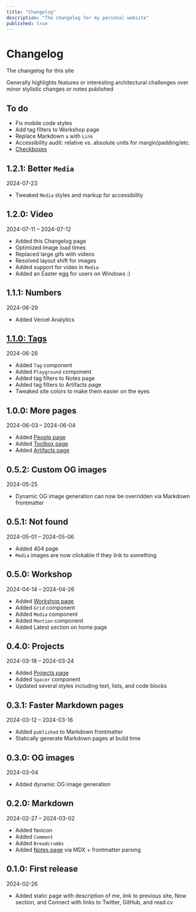 ```yaml
---
title: "Changelog"
description: "The changelog for my personal website"
published: true
---
```


# Changelog

<Comment type="block">The changelog for this site</Comment>

<Comment type="block">Generally highlights features or interesting architectural challenges over minor stylistic changes or notes published</Comment>

## To do

- Fix mobile code styles
- Add tag filters to Workshop page
- Replace Markdown `a` with `Link`
- Accessibility audit: relative vs. absolute units for margin/padding/etc.
- [Checkboxes](https://moderncss.dev/pure-css-custom-checkbox-style)

## 1.2.1: Better `Media`

<Comment type="block">2024-07-23</Comment>

- Tweaked `Media` styles and markup for accessibility

## 1.2.0: Video

<Comment type="block">2024-07-11 – 2024-07-12</Comment>

- Added this Changelog page
- Optimized image load times
- Replaced large gifs with videos
- Resolved layout shift for images
- Added support for video in `Media`
- Added an Easter egg for users on Windows :)

## 1.1.1: Numbers

<Comment type="block">2024-06-29</Comment>

- Added Vercel Analytics

## [1.1.0: Tags](/notes/site-v1-1)

<Comment type="block">2024-06-28</Comment>

- Added `Tag` component
- Added `Playground` component
- Added tag filters to Notes page
- Added tag filters to Artifacts page
- Tweaked site colors to make them easier on the eyes

## 1.0.0: More pages

<Comment type="block">2024-06-03 – 2024-06-04</Comment>

- Added [People page](/people)
- Added [Toolbox page](/toolbox)
- Added [Artifacts page](/artifacts)

## 0.5.2: Custom OG images

<Comment type="block">2024-05-25</Comment>

- Dynamic OG image generation can now be overridden via Markdown frontmatter

## 0.5.1: Not found

<Comment type="block">2024-05-01 – 2024-05-06</Comment>

- Added 404 page
- `Media` images are now clickable if they link to something

## 0.5.0: Workshop

<Comment type="block">2024-04-14 – 2024-04-26</Comment>

- Added [Workshop page](/workshop)
- Added `Grid` component
- Added `Media` component
- Added `Mention` component
- Added Latest section on home page

## 0.4.0: Projects

<Comment type="block">2024-03-18 – 2024-03-24</Comment>

- Added [Projects page](/projects)
- Added `Spacer` component
- Updated several styles including text, lists, and code blocks

## 0.3.1: Faster Markdown pages

<Comment type="block">2024-03-12 – 2024-03-16</Comment>

- Added `published` to Markdown frontmatter
- Statically generate Markdown pages at build time

## 0.3.0: OG images

<Comment type="block">2024-03-04</Comment>

- Added dynamic OG image generation

## 0.2.0: Markdown

<Comment type="block">2024-02-27 – 2024-03-02</Comment>

- Added favicon
- Added `Comment`
- Added `Breadcrumbs`
- Added [Notes page](/notes) via MDX + frontmatter parsing

## 0.1.0: First release

<Comment type="block">2024-02-26</Comment>

- Added static page with description of me, link to previous site, Now section, and Connect with links to Twitter, GitHub, and read.cv
